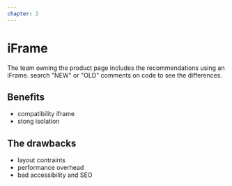 ```yaml
---
chapter: 2
---
```


# iFrame

The team owning the product page includes the recommendations using an iFrame.
search "NEW" or "OLD" comments on code to see the differences.

## Benefits
* compatibility iframe
* stong isolation

## The drawbacks
* layout contraints
* performance overhead
* bad accessibility and SEO
